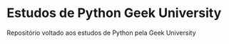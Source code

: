 # Estudos de Python Geek University
 Repositório voltado aos estudos de Python pela Geek University
